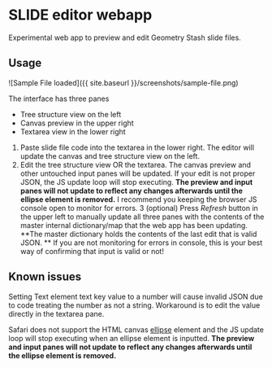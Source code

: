 SLIDE editor webapp
======

Experimental web app to preview and edit Geometry Stash slide files. 

Usage
------

![Sample File loaded]({{ site.baseurl }}/screenshots/sample-file.png)

The interface has three panes
  * Tree structure view on the left 
  * Canvas preview in the upper right
  * Textarea view in the lower right

1. Paste slide file code into the textarea in the lower right. The editor will update the canvas and tree structure view on the left. 
2. Edit the tree structure view OR the textarea. The canvas preview and other untouched input panes will be updated. If your edit is not proper JSON, the JS update loop will stop executing. **The preview and input panes will not update to reflect any changes afterwards until the ellipse element is removed.** I recommend you keeping the browser JS console open to monitor for errors. 
3 (optional) Press *Refresh* button in the upper left to manually update all three panes with the contents of the master internal dictionary/map that the web app has been updating. **The master dictionary holds the contents of the last edit that is valid JSON. ** If you are not monitoring for errors in console, this is your best way of confirming that input is valid or not!

Known issues
------
Setting Text element text key value to a number will cause invalid JSON due to code treating the number as not a string. Workaround is to edit the value directly in the textarea pane. 

Safari does not support the HTML canvas [ellipse](https://developer.mozilla.org/en-US/docs/Web/API/Canvas_API) element and the JS update loop will stop executing when an ellipse element is inputted. **The preview and input panes will not update to reflect any changes afterwards until the ellipse element is removed.**